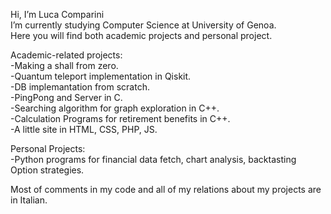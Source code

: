 Hi, I’m Luca Comparini  
I’m currently studying Computer Science at University of Genoa.  
Here you will find both academic projects and personal project.  

Academic-related projects:  
-Making a shall from zero.  
-Quantum teleport implementation in Qiskit.  
-DB implemantation from scratch.  
-PingPong and Server in C.  
-Searching algorithm for graph exploration in C++.  
-Calculation Programs for retirement benefits in C++.  
-A little site in HTML, CSS, PHP, JS.  

Personal Projects:  
-Python programs for financial data fetch, chart analysis, backtasting Option strategies.  
  
Most of comments in my code and all of my relations about my projects are in Italian.  
